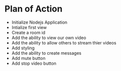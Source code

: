 # Plan of Action

- Initialize Nodejs Application
- Intialize first view
- Create a room id
- Add the ability to view our own video
- Add the ability to allow others to stream thier videos
- Add styling
- Add the ability to create messages
- Add mute button
- Add stop video button